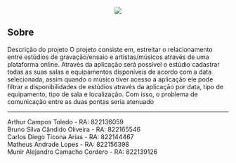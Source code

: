 <p align="center">  
  <img src="https://image-placeholder.com/images/actual-size/200x200.png">
</p>

## Sobre
Descrição do projeto 
  O projeto consiste em, estreitar o relacionamento entre estúdios de gravação/ensaio e artistas/músicos através de uma plataforma online. Através da aplicação será possível o estúdio cadastrar todas as suas salas e equipamentos disponíveis de acordo com a data selecionada, assim quando o músico tiver acesso a aplicação ele pode filtrar a disponibilidades de estúdios através da aplicação por data, tipo de equipamento, tipo de sala e localização. Com isso, o problema de comunicação entre as duas pontas seria atenuado

<hr>

<div>Arthur Campos Toledo - RA:  822136059</div>
<div>Bruno Silva Cândido Oliveira - RA: 822165546</div>
<div>Carlos Diego Ticona Arias - RA: 822144467</div>
<div>Matheus Andrade Lopes - RA: 822156398</div>
<div>Munir Alejandro Camacho Cordero - RA: 822139126</div> 
